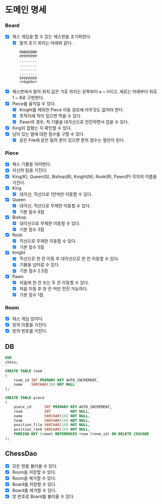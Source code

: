 # 도메인 명세

### Board

- [x] 체스 게임을 할 수 있는 체스판을 초기화한다.
    - [x] 말의 초기 위치는 아래와 같다.
        ```
        RNBQKBNR
        PPPPPPPP
        ........
        ........
        ........
        ........
        pppppppp
        rnbqkbnr
        ```
- [x] 체스판에서 말의 위치 값은 가로 위치는 왼쪽부터 a ~ h이고, 세로는 아래부터 위로 1 ~ 8로 구현한다.
- [x] Piece를 움직일 수 있다.
    - [x] Knight를 제외한 Piece 이동 경로에 아무것도 없어야 한다.
    - [x] 목적지에 적이 있으면 먹을 수 있다.
    - [x] Pawn의 경우, 적 기물을 대각선으로 전진하면서 잡을 수 있다.
- [x] King이 잡혔는 지 확인할 수 있다.
- [x] 남아 있는 말에 대한 점수를 구할 수 있다.
    - [x] 같은 File에 같은 팀의 폰이 있으면 폰의 점수는 절반이 된다.

### Piece

- [x] 체스 기물을 의미한다.
- [x] 자신의 팀을 가진다.
- [x] King(K), Queen(Q), Bishop(B), Knight(N), Rook(R), Pawn(P) 각자의 이름을 가진다.
- [x] King
    - [x] 대각선, 직선으로 1칸씩만 이동할 수 있다.
- [x] Queen
    - [x] 대각선, 직선으로 무제한 이동할 수 있다.
    - [x] 기본 점수 9점
- [x] Bishop
    - [x] 대각선으로 무제한 이동할 수 있다.
    - [x] 기본 점수 3점
- [x] Rook
    - [x] 직선으로 무제한 이동할 수 있다.
    - [x] 기본 점수 5점
- [x] Knight
    - [x] 직선으로 한 칸 이동 후 대각선으로 한 칸 이동할 수 있다.
    - [x] 기물을 넘어갈 수 있다.
    - [x] 기본 점수 2.5점
- [x] Pawn
    - [x] 처음에 한 칸 또는 두 칸 이동할 수 있다.
    - [x] 처음 이동 후 한 칸 씩만 전진 가능하다.
    - [x] 기본 점수 1점

### Room

- [x] 체스 게임 방이다.
- [x] 방의 이름을 가진다.
- [x] 방의 번호를 가진다.

## DB

```sql
USE
chess;

CREATE TABLE room
(
    room_id INT PRIMARY KEY AUTO_INCREMENT,
    name    VARCHAR(30) NOT NULL
);

CREATE TABLE piece
(
    piece_id      INT PRIMARY KEY AUTO_INCREMENT,
    room          INT         NOT NULL,
    name          VARCHAR(10) NOT NULL,
    team          VARCHAR(10) NOT NULL,
    position_file VARCHAR(10) NOT NULL,
    position_rank VARCHAR(10) NOT NULL,
    FOREIGN KEY (room) REFERENCES room (room_id) ON DELETE CASCADE
);
```

## ChessDao

- [x] 모든 방을 불러올 수 있다.
- [x] Room을 저장할 수 있다.
- [x] Room을 제거할 수 있다.
- [x] Board를 저장할 수 있다.
- [x] Board를 제거할 수 있다.
- [x] 방 번호로 Board를 불러올 수 있다.
